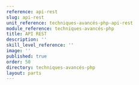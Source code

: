 ```yaml
---
reference: api-rest
slug: api-rest
unit_reference: techniques-avancés-php-api-rest
module_reference: techniques-avancés-php
title: API REST
description: ''
skill_level_reference: ''
image: ''
published: true
order: 50
directory: techniques-avancés-php
layout: parts
---
```

